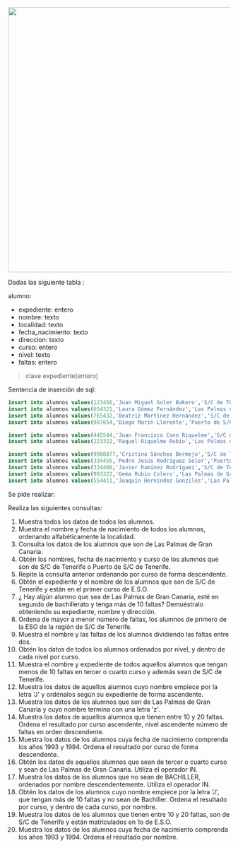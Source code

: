 <div>

<div align="center">
<img src="https://autoescuelacamponuevo.com/wp-content/uploads/2013/04/acceso-alumnos-camponuevo-750x375.jpg" width="600px"/>
</div>

Dadas las siguiente tabla :

alumno:
 - expediente: entero
 - nombre: texto
 - localidad: texto
 - fecha_nacimiento: texto
 - direccion: texto
 - curso: entero
 - nivel: texto
 - faltas: entero
 > clave expediente(entero)

Sentencia de inserción de sql:
```sql
insert into alumnos values(123456,'Juan Miguel Soler Bakero','S/C de Tenerife','1995/10/10','Gran Vía, 2, 4A',1,'ESO',15);
insert into alumnos values(654321,'Laura Gómez Fernández','Las Palmas de Gran Canaria','1994/10/05','Junterones, 10, 5B',2,'ESO',25);
insert into alumnos values(765432,'Beatriz Martínez Hernández','S/C de Tenerife','1993/05/05','Plaza Mayor, 6, 3B',3,'ESO',5);
insert into alumnos values(987654,'Diego Marín Llorente','Puerto de S/C de Tenerife','1990/03/06','Diego de la Cierva, 5, 7A',1,'BACHILLER',34);

insert into alumnos values(445544,'Juan Francisco Cano Riquelme','S/C de Tenerife','1992/01/07','Plaza de Belluga, 3, 4A',4,'ESO',13);
insert into alumnos values(223322,'Raquel Riquelme Rubio','Las Palmas de Gran Canaria','1990/23/11','San Juan, 14, 3B',1,'BACHILLER',7);

insert into alumnos values(9988877,'Cristina Sánchez Bermejo','S/C de Tenerife','95/03/19','Torre de Romo, 7',1,'ESO',1);
insert into alumnos values(334455,'Pedro Jesús Rodríguez Soler','Puerto de S/C de Tenerife','94/10/03','Camino de Badel, 4',2,'ESO',11);
insert into alumnos values(334400,'Javier Ramínez Rodríguez','S/C de Tenerife','93/05/27','Gran Vía, 4, 3A',3,'ESO',0);
insert into alumnos values(993322,'Gema Rubio Colero','Las Palmas de Gran Canaria','92/09/09','Plaza Fuensanta, 5, 7A',1,'BACHILLER',19);
insert into alumnos values(554411,'Joaquín Herníndez Gonzilez','Las Palmas de Gran Canaria','91/12/12','Junterones, 4, 5A',2,'BACHILLER',14);
```

Se pide realizar:

Realiza las siguientes consultas:
1. Muestra todos los datos de todos los alumnos.
2. Muestra el nombre y fecha de nacimiento de todos los alumnos, ordenando alfabéticamente la localidad.
3. Consulta los datos de los alumnos que son de Las Palmas de Gran Canaria. 
4. Obtén los nombres, fecha de nacimiento y curso de los alumnos que son de S/C de Tenerife o Puerto de S/C de Tenerife.
5. Repite la consulta anterior ordenando por curso de forma descendente.
6. Obtén el expediente y el nombre de los alumnos que son de S/C de Tenerife y están en el primer curso de E.S.O.
7. ¿ Hay algún alumno  que sea de Las Palmas de Gran Canaria, esté en segundo de bachillerato y tenga más de 10 faltas? Demuéstralo obteniendo su expediente, nombre y dirección.
8. Ordena de mayor a menor número de faltas, los alumnos de primero de la ESO de la región de S/C de Tenerife.
9. Muestra el nombre y las faltas de los alumnos dividiendo las faltas entre dos.
10. Obtén los datos de todos los alumnos ordenados por nivel, y dentro de cada nivel por curso.
11. Muestra el nombre y expediente de todos aquellos alumnos que tengan menos de 10 faltas en tercer o cuarto curso y además sean de S/C de Tenerife.
12. Muestra los datos de aquellos alumnos cuyo nombre empiece por la letra 'J' y ordénalos según su expediente de forma ascendente.
13.  Muestra los datos de  los alumnos que son de Las Palmas de Gran Canaria y cuyo nombre termina con una letra 'z'.
14. Muestra los datos de aquellos alumnos que tienen entre 10 y 20 faltas. Ordena el resultado por curso ascendente, nivel ascendente número de faltas en orden descendente.
15. Muestra los datos de los alumnos cuya fecha de nacimiento comprenda los años 1993 y 1994. Ordena el resultado por curso de forma descendente.
16. Obtén los datos de aquellos alumnos que sean de tercer o cuarto curso y sean de Las Palmas de Gran Canaria. Utiliza el operador IN.
17. Muestra los datos de los alumnos que no sean de BACHILLER, ordenados por nombre descendentemente. Utiliza el operador IN.
18. Obtén los datos de los alumnos cuyo nombre empiece por la letra 'J', que tengan más de 10 faltas y no sean de Bachiller. Ordena el resultado por curso, y dentro de cada curso, por nombre.
19. Muestra los datos de los alumnos que tienen entre 10 y 20 faltas, son de S/C de Tenerife y están matriculados en 1o de E.S.O.
20. Muestra los datos de los alumnos cuya fecha de nacimiento comprenda los años 1993 y 1994. Ordena el resultado por nombre.


</div>